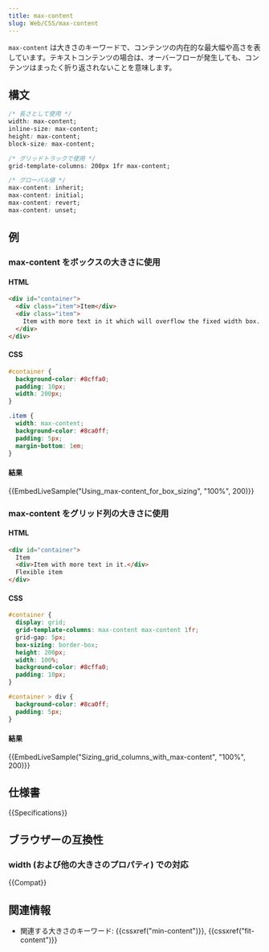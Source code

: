 ```yaml
---
title: max-content
slug: Web/CSS/max-content
---
```


`max-content` は大きさのキーワードで、コンテンツの内在的な最大幅や高さを表しています。テキストコンテンツの場合は、オーバーフローが発生しても、コンテンツはまったく折り返されないことを意味します。

## 構文

```css
/* 長さとして使用 */
width: max-content;
inline-size: max-content;
height: max-content;
block-size: max-content;

/* グリッドトラックで使用 */
grid-template-columns: 200px 1fr max-content;

/* グローバル値 */
max-content: inherit;
max-content: initial;
max-content: revert;
max-content: unset;
```

## 例

<h3 id="Using_max-content_for_box_sizing">max-content をボックスの大きさに使用</h3>

#### HTML

```html
<div id="container">
  <div class="item">Item</div>
  <div class="item">
    Item with more text in it which will overflow the fixed width box.
  </div>
</div>
```

#### CSS

```css
#container {
  background-color: #8cffa0;
  padding: 10px;
  width: 200px;
}

.item {
  width: max-content;
  background-color: #8ca0ff;
  padding: 5px;
  margin-bottom: 1em;
}
```

#### 結果

{{EmbedLiveSample("Using_max-content_for_box_sizing", "100%", 200)}}

<h3 id="Sizing_grid_columns_with_max-content">max-content をグリッド列の大きさに使用</h3>

#### HTML

```html
<div id="container">
  Item
  <div>Item with more text in it.</div>
  Flexible item
</div>
```

#### CSS

```css
#container {
  display: grid;
  grid-template-columns: max-content max-content 1fr;
  grid-gap: 5px;
  box-sizing: border-box;
  height: 200px;
  width: 100%;
  background-color: #8cffa0;
  padding: 10px;
}

#container > div {
  background-color: #8ca0ff;
  padding: 5px;
}
```

#### 結果

{{EmbedLiveSample("Sizing_grid_columns_with_max-content", "100%", 200)}}

## 仕様書

{{Specifications}}

## ブラウザーの互換性

### width (および他の大きさのプロパティ) での対応

{{Compat}}

## 関連情報

- 関連する大きさのキーワード: {{cssxref("min-content")}}, {{cssxref("fit-content")}}
